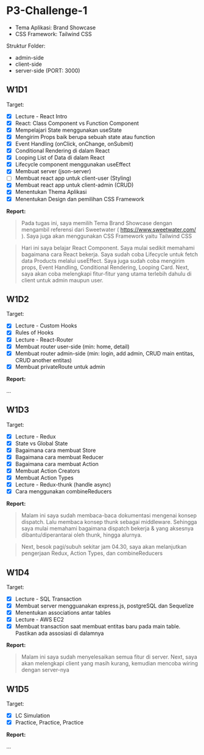 # P3-Challenge-1

- Tema Aplikasi: Brand Showcase
- CSS Framework: Tailwind CSS

Struktur Folder:

- admin-side
- client-side
- server-side (PORT: 3000)

## W1D1

Target:

- [x] Lecture - React Intro
- [x] React: Class Component vs Function Component
- [x] Mempelajari State menggunakan useState
- [x] Mengirim Props baik berupa sebuah state atau function
- [x] Event Handling (onClick, onChange, onSubmit)
- [x] Conditional Rendering di dalam React
- [x] Looping List of Data di dalam React
- [x] Lifecycle component menggunakan useEffect
- [x] Membuat server (json-server)
- [ ] Membuat react app untuk client-user (Styling)
- [x] Membuat react app untuk client-admin (CRUD)
- [x] Menentukan Thema Aplikasi
- [x] Menentukan Design dan pemilihan CSS Framework

**Report:**

> Pada tugas ini, saya memilih Tema Brand Showcase dengan mengambil referensi dari Sweetwater ( https://www.sweetwater.com/ ). 
Saya juga akan menggunakan CSS Framework yaitu Tailwind CSS

> Hari ini saya belajar React Component. Saya mulai sedikit memahami bagaimana cara React bekerja. 
Saya sudah coba Lifecycle untuk fetch data Products melalui useEffect. Saya juga sudah coba mengirim props, Event Handling, Conditional Rendering, Looping Card. Next, saya akan coba melengkapi fitur-fitur yang utama terlebih dahulu di client untuk admin maupun user.

## W1D2

Target:

- [x] Lecture - Custom Hooks
- [x] Rules of Hooks
- [x] Lecture - React-Router
- [x] Membuat router user-side (min: home, detail)
- [x] Membuat router admin-side (min: login, add admin, CRUD main entitas, CRUD another entitas)
- [x] Membuat privateRoute untuk admin

**Report:**

...

## W1D3

Target:

- [x] Lecture - Redux
- [x] State vs Global State
- [x] Bagaimana cara membuat Store
- [x] Bagaimana cara membuat Reducer
- [x] Bagaimana cara membuat Action
- [x] Membuat Action Creators
- [x] Membuat Action Types
- [x] Lecture - Redux-thunk (handle async)
- [x] Cara menggunakan combineReducers

**Report:**

> Malam ini saya sudah membaca-baca dokumentasi mengenai konsep dispatch. Lalu membaca konsep thunk sebagai middleware.
Sehingga saya mulai memahami bagaimana dispatch bekerja & yang aksesnya dibantu/diperantarai oleh thunk, hingga alurnya.

> Next, besok pagi/subuh sekitar jam 04.30, saya akan melanjutkan pengerjaan Redux, Action Types, dan combineReducers

## W1D4

Target:

- [x] Lecture - SQL Transaction
- [x] Membuat server mengguanakan express.js, postgreSQL dan Sequelize
- [x] Menentukan associations antar tables
- [x] Lecture - AWS EC2
- [x] Membuat transaction saat membuat entitas baru pada main table. Pastikan ada assosiasi di dalamnya

**Report:**

> Malam ini saya sudah menyelesaikan semua fitur di server.
Next, saya akan melengkapi client yang masih kurang, kemudian mencoba wiring dengan server-nya

## W1D5

Target:

- [x] LC Simulation
- [x] Practice, Practice, Practice

**Report:**

...
